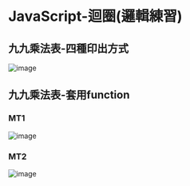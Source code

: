 # JavaScript-迴圈(邏輯練習)
## 九九乘法表-四種印出方式
![image](https://user-images.githubusercontent.com/61260613/106721898-4070b380-6640-11eb-846f-0085cf78bf1e.png)

## 九九乘法表-套用function
### MT1
![image](https://user-images.githubusercontent.com/61260613/106832796-524c6800-66cd-11eb-93a7-853ce2b45f77.png)
### MT2
![image](https://user-images.githubusercontent.com/61260613/106832665-0b5e7280-66cd-11eb-965f-f20dfa0a14bf.png)
